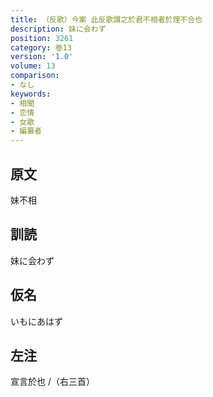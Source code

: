 ```yaml
---
title: （反歌）今案 此反歌謂之於君不相者於理不合也
description: 妹に会わず
position: 3261
category: 巻13
version: '1.0'
volume: 13
comparison:
- なし
keywords:
- 相聞
- 恋情
- 女歌
- 編纂者
---
```


## 原文

妹不相

## 訓読

妹に会わず

## 仮名

いもにあはず

## 左注

宣言於也 /（右三首）
